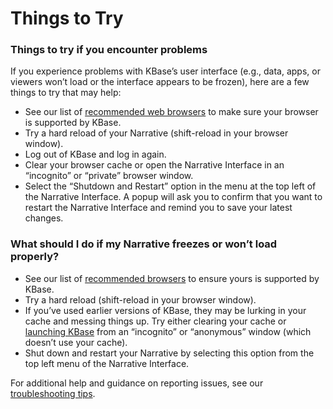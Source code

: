 # Things to Try

### Things to try if you encounter problems

If you experience problems with KBase’s user interface \(e.g., data, apps, or viewers won’t load or the interface appears to be frozen\), here are a few things to try that may help:

* See our list of [recommended web browsers](../getting-started/supported-browsers.md#supported-browsers) to make sure your browser is supported by KBase.
* Try a hard reload of your Narrative \(shift-reload in your browser window\).
* Log out of KBase and log in again.
* Clear your browser cache or open the Narrative Interface in an “incognito” or “private” browser window.
* Select the “Shutdown and Restart” option in the menu at the top left of the Narrative Interface. A popup will ask you to confirm that you want to restart the Narrative Interface and remind you to save your latest changes.

### What should I do if my Narrative freezes or won’t load properly?

* See our list of [recommended browsers](../getting-started/supported-browsers.md#supported-browsers) to ensure yours is supported by KBase.
* Try a hard reload \(shift-reload in your browser window\).
* If you’ve used earlier versions of KBase, they may be lurking in your cache and messing things up. Try either clearing your cache or [launching KBase](https://narrative.kbase.us/) from an “incognito” or “anonymous” window \(which doesn’t use your cache\).
* Shut down and restart your Narrative by selecting this option from the top left menu of the Narrative Interface.

For additional help and guidance on reporting issues, see our [troubleshooting tips](https://kbase.us/report-an-issue/).

